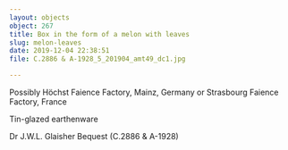 ```yaml
---
layout: objects
object: 267
title: Box in the form of a melon with leaves
slug: melon-leaves
date: 2019-12-04 22:38:51
file: C.2886 & A-1928_5_201904_amt49_dc1.jpg

---
```

Possibly Höchst Faience Factory, Mainz,  Germany or Strasbourg Faience Factory, France  

Tin-glazed earthenware  

Dr J.W.L. Glaisher Bequest (C.2886 &amp; A-1928)

